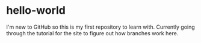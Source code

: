 # hello-world
I'm new to GitHub so this is my first repository to learn with.
Currently going through the tutorial for the site to figure out how branches work here.
